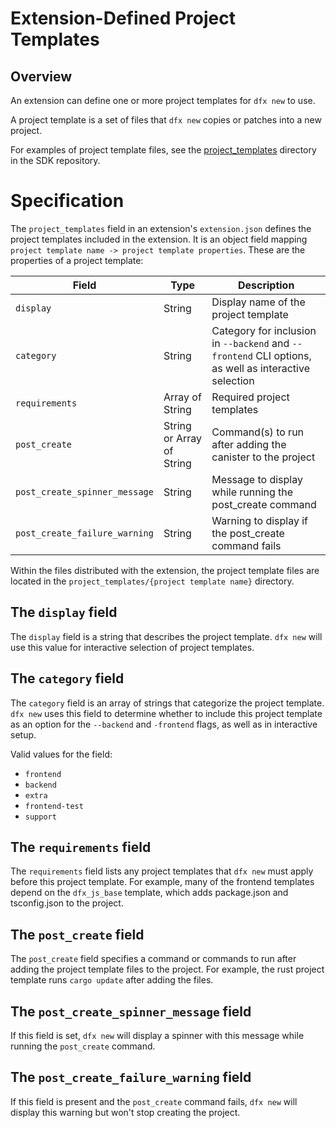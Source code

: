 # Extension-Defined Project Templates

## Overview

An extension can define one or more project templates for `dfx new` to use.

A project template is a set of files that `dfx new` copies or patches into a new project.

For examples of project template files, see the [project_templates] directory in the SDK repository.

# Specification

The `project_templates` field in an extension's `extension.json` defines the project templates
included in the extension.  It is an object field mapping `project template name -> project template properties`.
These are the properties of a project template:

| Field                        | Type                      | Description                                                                                          |
|------------------------------|---------------------------|------------------------------------------------------------------------------------------------------|
| `display`                    | String                    | Display name of the project template                                                                 |
| `category`                   | String                    | Category for inclusion in `--backend` and `--frontend` CLI options, as well as interactive selection |
| `requirements`               | Array of String           | Required project templates                                                                           |
| `post_create`                | String or Array of String | Command(s) to run after adding the canister to the project                                           |
| `post_create_spinner_message` | String                    | Message to display while running the post_create command                                            |
| `post_create_failure_warning` | String                    | Warning to display if the post_create command fails                                                 |

Within the files distributed with the extension, the project template files are
located in the `project_templates/{project template name}` directory.

## The `display` field

The `display` field is a string that describes the project template.
`dfx new` will use this value for interactive selection of project templates.

## The `category` field

The `category` field is an array of strings that categorize the project template.
`dfx new` uses this field to determine whether to include this project template
as an option for the `--backend` and `-frontend` flags, as well as in interactive setup.

Valid values for the field:
- `frontend`
- `backend`
- `extra`
- `frontend-test`
- `support`

## The `requirements` field

The `requirements` field lists any project templates that `dfx new` must apply before this project template.
For example, many of the frontend templates depend on the `dfx_js_base` template, which adds
package.json and tsconfig.json to the project.

## The `post_create` field

The `post_create` field specifies a command or commands to run after adding the project template files to the project.
For example, the rust project template runs `cargo update` after adding the files.

## The `post_create_spinner_message` field

If this field is set, `dfx new` will display a spinner with this message while running the `post_create` command.

## The `post_create_failure_warning` field

If this field is present and the `post_create` command fails, `dfx new` will display this warning but won't stop creating the project.

[project_templates]: https://github.com/dfinity/sdk/tree/master/src/dfx/assets/project_templates
